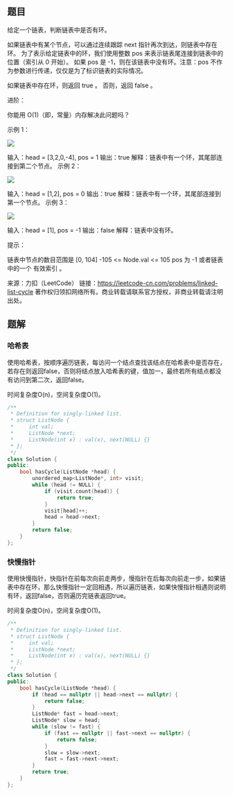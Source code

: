 ## 题目

给定一个链表，判断链表中是否有环。

如果链表中有某个节点，可以通过连续跟踪 next 指针再次到达，则链表中存在环。 为了表示给定链表中的环，我们使用整数 pos 来表示链表尾连接到链表中的位置（索引从 0 开始）。 如果 pos 是 -1，则在该链表中没有环。注意：pos 不作为参数进行传递，仅仅是为了标识链表的实际情况。

如果链表中存在环，则返回 true 。 否则，返回 false 。

 

进阶：

你能用 O(1)（即，常量）内存解决此问题吗？

 

示例 1：

![](https://assets.leetcode-cn.com/aliyun-lc-upload/uploads/2018/12/07/circularlinkedlist.png)

输入：head = [3,2,0,-4], pos = 1
输出：true
解释：链表中有一个环，其尾部连接到第二个节点。
示例 2：

![](https://assets.leetcode-cn.com/aliyun-lc-upload/uploads/2018/12/07/circularlinkedlist_test2.png)

输入：head = [1,2], pos = 0
输出：true
解释：链表中有一个环，其尾部连接到第一个节点。
示例 3：

![](https://assets.leetcode-cn.com/aliyun-lc-upload/uploads/2018/12/07/circularlinkedlist_test3.png)

输入：head = [1], pos = -1
输出：false
解释：链表中没有环。


提示：

链表中节点的数目范围是 [0, 104]
-105 <= Node.val <= 105
pos 为 -1 或者链表中的一个 有效索引 。

来源：力扣（LeetCode）
链接：https://leetcode-cn.com/problems/linked-list-cycle
著作权归领扣网络所有。商业转载请联系官方授权，非商业转载请注明出处。

## 题解

### 哈希表

使用哈希表，按顺序遍历链表，每访问一个结点查找该结点在哈希表中是否存在，若存在则返回false，否则将结点放入哈希表的键，值加一，最终若所有结点都没有访问到第二次，返回false。

时间复杂度O(n)，空间复杂度O(1)。

```c++
/**
 * Definition for singly-linked list.
 * struct ListNode {
 *     int val;
 *     ListNode *next;
 *     ListNode(int x) : val(x), next(NULL) {}
 * };
 */
class Solution {
public:
    bool hasCycle(ListNode *head) {
        unordered_map<ListNode*, int> visit;
        while (head != NULL) {
            if (visit.count(head)) {
                return true;
            }
            visit[head]++;
            head = head->next;
        }
        return false;
    }
};
```

### 快慢指针

使用快慢指针，快指针在前每次向前走两步，慢指针在后每次向前走一步，如果链表中存在环，那么快慢指针一定回相遇，所以遍历链表，如果快慢指针相遇则说明有环，返回false，否则遍历完链表返回true。

时间复杂度O(n)，空间复杂度O(1)。

```c++
/**
 * Definition for singly-linked list.
 * struct ListNode {
 *     int val;
 *     ListNode *next;
 *     ListNode(int x) : val(x), next(NULL) {}
 * };
 */
class Solution {
public:
    bool hasCycle(ListNode *head) {
        if (head == nullptr || head->next == nullptr) {
            return false;
        }
        ListNode* fast = head->next;
        ListNode* slow = head;
        while (slow != fast) {
            if (fast == nullptr || fast->next == nullptr) {
                return false;
            }
            slow = slow->next;
            fast = fast->next->next;
        }
        return true;
    }
};
```

